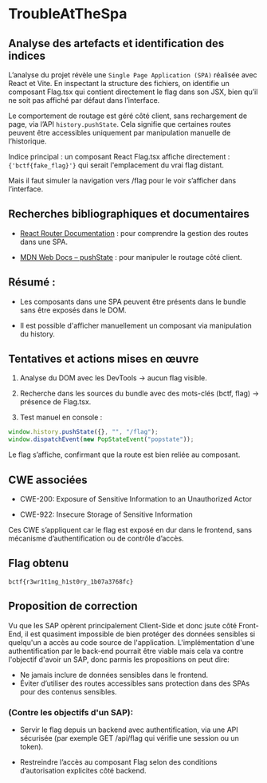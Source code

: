 # TroubleAtTheSpa

## Analyse des artefacts et identification des indices

L’analyse du projet révèle une ``Single Page Application (SPA)`` réalisée avec React et Vite. En inspectant la structure des fichiers, on identifie un composant Flag.tsx qui contient directement le flag dans son JSX, bien qu’il ne soit pas affiché par défaut dans l’interface.

Le comportement de routage est géré côté client, sans rechargement de page, via l’API ``history.pushState``. Cela signifie que certaines routes peuvent être accessibles uniquement par manipulation manuelle de l’historique.

Indice principal : un composant React Flag.tsx affiche directement :
``{'bctf{fake_flag}'}``
qui serait l'emplacement du vrai flag distant.

Mais il faut simuler la navigation vers /flag pour le voir s’afficher dans l’interface.

## Recherches bibliographiques et documentaires

* [React Router Documentation](https://reactrouter.com/) : pour comprendre la gestion des routes dans une SPA.

* [MDN Web Docs – pushState](https://developer.mozilla.org/en-US/docs/Web/API/History/pushState) : pour manipuler le routage côté client.

## Résumé :

* Les composants dans une SPA peuvent être présents dans le bundle sans être exposés dans le DOM.

* Il est possible d'afficher manuellement un composant via manipulation du history.

## Tentatives et actions mises en œuvre

1. Analyse du DOM avec les DevTools → aucun flag visible.

2. Recherche dans les sources du bundle avec des mots-clés (bctf, flag) → présence de Flag.tsx.

3. Test manuel en console :

```javascript
window.history.pushState({}, "", "/flag");
window.dispatchEvent(new PopStateEvent("popstate"));
```
Le flag s’affiche, confirmant que la route est bien reliée au composant.

## CWE associées

* CWE-200: Exposure of Sensitive Information to an Unauthorized Actor

* CWE-922: Insecure Storage of Sensitive Information

Ces CWE s’appliquent car le flag est exposé en dur dans le frontend, sans mécanisme d’authentification ou de contrôle d’accès.

## Flag obtenu

``bctf{r3wr1t1ng_h1st0ry_1b07a3768fc}``

## Proposition de correction

Vu que les SAP opèrent principalement Client-Side et donc jsute côté Front-End, il est quasiment impossible de bien protéger des données sensibles si quelqu'un a accès au code source de l'application. L'implémentation d'une authentification par le back-end pourrait être viable mais cela va contre l'objectif d'avoir un SAP, donc parmis les propositions on peut dire:

* Ne jamais inclure de données sensibles dans le frontend.
* Éviter d’utiliser des routes accessibles sans protection dans des SPAs pour des contenus sensibles.

### (Contre les objectifs d'un SAP): 

* Servir le flag depuis un backend avec authentification, via une API sécurisée (par exemple GET /api/flag qui vérifie une session ou un token). 

* Restreindre l’accès au composant Flag selon des conditions d’autorisation explicites côté backend.



